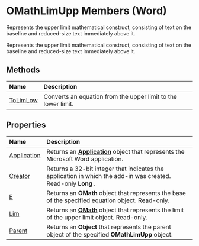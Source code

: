 
# OMathLimUpp Members (Word)
Represents the upper limit mathematical construct, consisting of text on the baseline and reduced-size text immediately above it.

Represents the upper limit mathematical construct, consisting of text on the baseline and reduced-size text immediately above it.


## Methods



|**Name**|**Description**|
|:-----|:-----|
|[ToLimLow](1f3f1851-ea32-71b5-ac2a-e8e8f070f320.md)|Converts an equation from the upper limit to the lower limit.|

## Properties



|**Name**|**Description**|
|:-----|:-----|
|[Application](3ace806f-0d8d-20d6-7393-2dc1776533ef.md)|Returns an  **[Application](d1cf6f8f-4e88-bf01-93b4-90a83f79cb44.md)** object that represents the Microsoft Word application.|
|[Creator](7ad1facc-dbe8-cc0c-028c-6b444e6de699.md)|Returns a 32-bit integer that indicates the application in which the add-in was created. Read-only  **Long** .|
|[E](6a8249ad-6af3-73f5-2da2-6a73ca9f983d.md)|Returns an  **OMath** object that represents the base of the specified equation object. Read-only.|
|[Lim](7b0d586c-1a1d-a7cd-6ef7-1aa1de1b1712.md)|Returns an  **[OMath](82f2f81b-e2d5-140f-bdcc-8b52b821b24d.md)** object that represents the limit of the upper limit object. Read-only.|
|[Parent](8e70af6f-c0fd-534b-b5a1-70d458478933.md)|Returns an  **Object** that represents the parent object of the specified **OMathLimUpp** object.|
